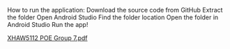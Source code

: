 How to run the application:
Download the source code from GitHub
Extract the folder
Open Android Studio
Find the folder location
Open the folder in Android Studio
Run the app!

[XHAW5112 POE Group 7.pdf](https://github.com/user-attachments/files/17781455/XHAW5112.POE.Group.7.pdf)
